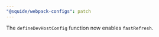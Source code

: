```yaml
---
"@squide/webpack-configs": patch
---
```


The `defineDevHostConfig` function now enables `fastRefresh`.
